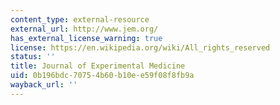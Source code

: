 ```yaml
---
content_type: external-resource
external_url: http://www.jem.org/
has_external_license_warning: true
license: https://en.wikipedia.org/wiki/All_rights_reserved
status: ''
title: Journal of Experimental Medicine
uid: 0b196bdc-7075-4b60-b10e-e59f08f8fb9a
wayback_url: ''
---
```

